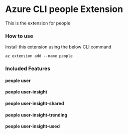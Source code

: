 # Azure CLI people Extension #
This is the extension for people

### How to use ###
Install this extension using the below CLI command
```
az extension add --name people
```

### Included Features ###
#### people user ####
#### people user-insight ####
#### people user-insight-shared ####
#### people user-insight-trending ####
#### people user-insight-used ####